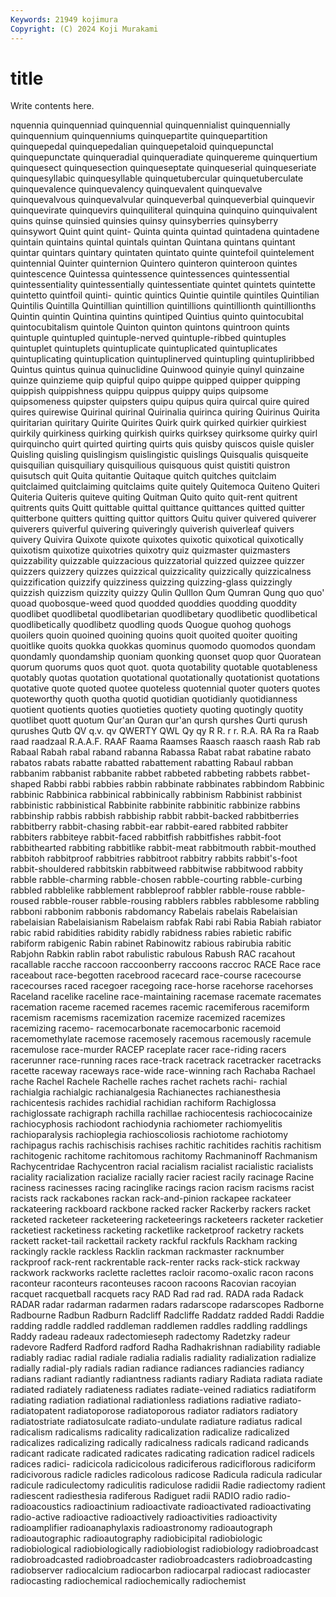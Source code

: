 ```yaml
---
Keywords: 21949 kojimura
Copyright: (C) 2024 Koji Murakami
---
```


# title

Write contents here.



nquennia quinquenniad quinquennial quinquennialist quinquennially quinquennium
quinquenniums quinquepartite quinquepartition quinquepedal quinquepedalian quinquepetaloid quinquepunctal quinquepunctate quinqueradial quinqueradiate
quinquereme quinquertium quinquesect quinquesection quinqueseptate quinqueserial quinqueseriate quinquesyllabic quinquesyllable quinquetubercular
quinquetuberculate quinquevalence quinquevalency quinquevalent quinquevalve quinquevalvous quinquevalvular quinqueverbal quinqueverbial quinquevir
quinquevirate quinquevirs quinquiliteral quinquina quinquino quinquivalent quins quinse quinsied quinsies
quinsy quinsyberries quinsyberry quinsywort Quint quint quint- Quinta quinta quintad
quintadena quintadene quintain quintains quintal quintals quintan Quintana quintans quintant
quintar quintars quintary quintaten quintato quinte quintefoil quintelement quintennial Quinter
quinternion Quintero quinteron quinteroon quintes quintescence Quintessa quintessence quintessences quintessential
quintessentiality quintessentially quintessentiate quintet quintets quintette quintetto quintfoil quinti- quintic
quintics Quintie quintile quintiles Quintilian Quintilis Quintilla Quintillian quintillion quintillions
quintillionth quintillionths Quintin quintin Quintina quintins quintiped Quintius quinto quintocubital
quintocubitalism quintole Quinton quinton quintons quintroon quints quintuple quintupled quintuple-nerved
quintuple-ribbed quintuples quintuplet quintuplets quintuplicate quintuplicated quintuplicates quintuplicating quintuplication quintuplinerved
quintupling quintupliribbed Quintus quintus quinua quinuclidine Quinwood quinyie quinyl quinzaine
quinze quinzieme quip quipful quipo quippe quipped quipper quipping quippish
quippishness quippu quippus quippy quips quipsome quipsomeness quipster quipsters quipu
quipus quira quircal quire quired quires quirewise Quirinal quirinal Quirinalia
quirinca quiring Quirinus Quirita quiritarian quiritary Quirite Quirites Quirk quirk
quirked quirkier quirkiest quirkily quirkiness quirking quirkish quirks quirksey quirksome
quirky quirl quirquincho quirt quirted quirting quirts quis quisby quiscos
quisle quisler Quisling quisling quislingism quislingistic quislings Quisqualis quisqueite quisquilian
quisquiliary quisquilious quisquous quist quistiti quistron quisutsch quit Quita quitantie
Quitaque quitch quitches quitclaim quitclaimed quitclaiming quitclaims quite quitely Quitemoca
Quiteno Quiteri Quiteria Quiteris quiteve quiting Quitman Quito quito quit-rent
quitrent quitrents quits Quitt quittable quittal quittance quittances quitted quitter
quitterbone quitters quitting quittor quittors Quitu quiver quivered quiverer quiverers
quiverful quivering quiveringly quiverish quiverleaf quivers quivery Quivira Quixote quixote
quixotes quixotic quixotical quixotically quixotism quixotize quixotries quixotry quiz quizmaster
quizmasters quizzability quizzable quizzacious quizzatorial quizzed quizzee quizzer quizzers quizzery
quizzes quizzical quizzicality quizzically quizzicalness quizzification quizzify quizziness quizzing quizzing-glass
quizzingly quizzish quizzism quizzity quizzy Qulin Qulllon Qum Qumran Qung
quo quo' quoad quobosque-weed quod quodded quoddies quodding quoddity quodlibet
quodlibetal quodlibetarian quodlibetary quodlibetic quodlibetical quodlibetically quodlibetz quodling quods Quogue
quohog quohogs quoilers quoin quoined quoining quoins quoit quoited quoiter
quoiting quoitlike quoits quokka quokkas quominus quomodo quomodos quondam quondamly
quondamship quoniam quonking quonset quop quor Quoratean quorum quorums quos
quot quot. quota quotability quotable quotableness quotably quotas quotation quotational
quotationally quotationist quotations quotative quote quoted quotee quoteless quotennial quoter
quoters quotes quoteworthy quoth quotha quotid quotidian quotidianly quotidianness quotient
quotients quoties quotieties quotiety quoting quotingly quotity quotlibet quott quotum
Qur'an Quran qur'an qursh qurshes Qurti qurush qurushes Qutb QV
q.v. qv QWERTY QWL Qy qy R R. r r.
R.A. RA Ra ra Raab raad raadzaal R.A.A.F. RAAF Raama
Raamses Raasch raasch raash Rab rab Rabaal Rabah rabal raband
rabanna Rabassa Rabat rabat rabatine rabato rabatos rabats rabatte rabatted
rabattement rabatting Rabaul rabban rabbanim rabbanist rabbanite rabbet rabbeted rabbeting
rabbets rabbet-shaped Rabbi rabbi rabbies rabbin rabbinate rabbinates rabbindom Rabbinic
rabbinic Rabbinica rabbinical rabbinically rabbinism Rabbinist rabbinist rabbinistic rabbinistical Rabbinite
rabbinite rabbinitic rabbinize rabbins rabbinship rabbis rabbish rabbiship rabbit rabbit-backed
rabbitberries rabbitberry rabbit-chasing rabbit-ear rabbit-eared rabbited rabbiter rabbiters rabbiteye rabbit-faced
rabbitfish rabbitfishes rabbit-foot rabbithearted rabbiting rabbitlike rabbit-meat rabbitmouth rabbit-mouthed rabbitoh
rabbitproof rabbitries rabbitroot rabbitry rabbits rabbit's-foot rabbit-shouldered rabbitskin rabbitweed rabbitwise
rabbitwood rabbity rabble rabble-charming rabble-chosen rabble-courting rabble-curbing rabbled rabblelike rabblement
rabbleproof rabbler rabble-rouse rabble-roused rabble-rouser rabble-rousing rabblers rabbles rabblesome rabbling
rabboni rabbonim rabbonis rabdomancy Rabelais rabelais Rabelaisian rabelaisian Rabelaisianism Rabelaism
rabfak Rabi rabi Rabia Rabiah rabiator rabic rabid rabidities rabidity
rabidly rabidness rabies rabietic rabific rabiform rabigenic Rabin rabinet Rabinowitz
rabious rabirubia rabitic Rabjohn Rabkin rablin rabot rabulistic rabulous Rabush
RAC racahout racallable racche raccoon raccoonberry raccoons raccroc RACE Race
race raceabout race-begotten racebrood racecard race-course racecourse racecourses raced racegoer
racegoing race-horse racehorse racehorses Raceland racelike raceline race-maintaining racemase racemate
racemates racemation raceme racemed racemes racemic racemiferous racemiform racemism racemisms
racemization racemize racemized racemizes racemizing racemo- racemocarbonate racemocarbonic racemoid racemomethylate
racemose racemosely racemous racemously racemule racemulose race-murder RACEP raceplate racer
race-riding racers racerunner race-running races race-track racetrack racetracker racetracks racette
raceway raceways race-wide race-winning rach Rachaba Rachael rache Rachel Rachele
Rachelle raches rachet rachets rachi- rachial rachialgia rachialgic rachianalgesia Rachianectes
rachianesthesia rachicentesis rachides rachidial rachidian rachiform Rachiglossa rachiglossate rachigraph rachilla
rachillae rachiocentesis rachiococainize rachiocyphosis rachiodont rachiodynia rachiometer rachiomyelitis rachioparalysis rachioplegia
rachioscoliosis rachiotome rachiotomy rachipagus rachis rachischisis rachises rachitic rachitides rachitis
rachitism rachitogenic rachitome rachitomous rachitomy Rachmaninoff Rachmanism Rachycentridae Rachycentron racial
racialism racialist racialistic racialists raciality racialization racialize racially racier raciest
racily racinage Racine raciness racinesses racing racinglike racings racion racism
racisms racist racists rack rackabones rackan rack-and-pinion rackapee rackateer rackateering
rackboard rackbone racked racker Rackerby rackers racket racketed racketeer racketeering
racketeerings racketeers racketer racketier racketiest racketiness racketing racketlike racketproof racketry
rackets rackett racket-tail rackettail rackety rackful rackfuls Rackham racking rackingly
rackle rackless Racklin rackman rackmaster racknumber rackproof rack-rent rackrentable rack-renter
racks rack-stick rackway rackwork rackworks raclette raclettes racloir racomo-oxalic racon
racons raconteur raconteurs raconteuses racoon racoons Racovian racoyian racquet racquetball
racquets racy RAD Rad rad rad. RADA rada Radack RADAR
radar radarman radarmen radars radarscope radarscopes Radborne Radbourne Radbun Radburn
Radcliff Radcliffe Raddatz radded Raddi Raddie radding raddle raddled raddleman
raddlemen raddles raddling raddlings Raddy radeau radeaux radectomieseph radectomy Radetzky
radeur radevore Radferd Radford radford Radha Radhakrishnan radiability radiable radiably
radiac radial radiale radialia radialis radiality radialization radialize radially radial-ply
radials radian radiance radiances radiancies radiancy radians radiant radiantly radiantness
radiants radiary Radiata radiata radiate radiated radiately radiateness radiates radiate-veined
radiatics radiatiform radiating radiation radiational radiationless radiations radiative radiato- radiatopatent
radiatoporose radiatoporous radiator radiators radiatory radiatostriate radiatosulcate radiato-undulate radiature radiatus
radical radicalism radicalisms radicality radicalization radicalize radicalized radicalizes radicalizing radically
radicalness radicals radicand radicands radicant radicate radicated radicates radicating radication
radicel radicels radices radici- radicicola radicicolous radiciferous radiciflorous radiciform radicivorous
radicle radicles radicolous radicose Radicula radicula radicular radicule radiculectomy radiculitis
radiculose radidii Radie radiectomy radient radiescent radiesthesia radiferous Radiguet radii
RADIO radio radio- radioacoustics radioactinium radioactivate radioactivated radioactivating radio-active radioactive
radioactively radioactivities radioactivity radioamplifier radioanaphylaxis radioastronomy radioautograph radioautographic radioautography radiobicipital
radiobiologic radiobiological radiobiologically radiobiologist radiobiology radiobroadcast radiobroadcasted radiobroadcaster radiobroadcasters radiobroadcasting
radiobserver radiocalcium radiocarbon radiocarpal radiocast radiocaster radiocasting radiochemical radiochemically radiochemist
